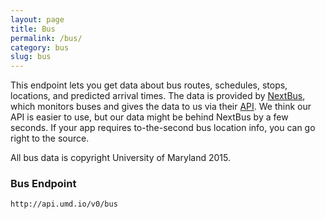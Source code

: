 ```yaml
---
layout: page
title: Bus
permalink: /bus/
category: bus
slug: bus
---
```


This endpoint lets you get data about bus routes, schedules, stops, locations, and predicted arrival times. The data is provided by [NextBus](http://www.dots.umd.edu/nextbus.html), which monitors buses and gives the data to us via their [API](http://webservices.nextbus.com/service/publicJSONFeed?a=umd). We think our API is easier to use, but our data might be behind NextBus by a few seconds. If your app requires to-the-second bus location info, you can go right to the source.

All bus data is copyright University of Maryland 2015.

<!-- EXAMPLE -->

### Bus Endpoint

`http://api.umd.io/v0/bus`

<!-- END -->